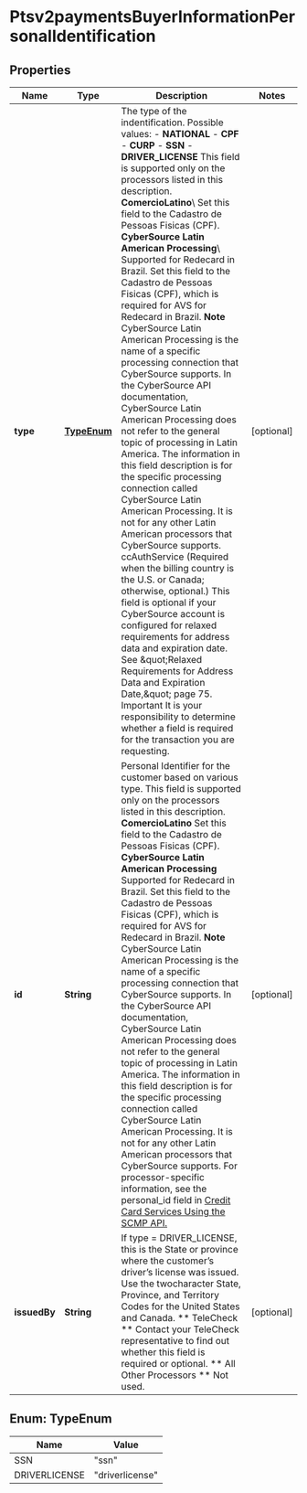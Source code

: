 
# Ptsv2paymentsBuyerInformationPersonalIdentification

## Properties
Name | Type | Description | Notes
------------ | ------------- | ------------- | -------------
**type** | [**TypeEnum**](#TypeEnum) | The type of the indentification.  Possible values:  - **NATIONAL**  - **CPF**  - **CURP**  - **SSN**  - **DRIVER_LICENSE**  This field is supported only on the processors listed in this description.  **ComercioLatino**\\ Set this field to the Cadastro de Pessoas Fisicas (CPF).  **CyberSource Latin American Processing**\\ Supported for Redecard in Brazil. Set this field to the Cadastro de Pessoas Fisicas (CPF), which is required for AVS for Redecard in Brazil. **Note** CyberSource Latin American Processing is the name of a specific processing connection that CyberSource supports. In the CyberSource API documentation, CyberSource Latin American Processing does not refer to the general topic of processing in Latin America. The information in this field description is for the specific processing connection called CyberSource Latin American Processing. It is not for any other Latin American processors that CyberSource supports.  ccAuthService (Required when the billing country is the U.S. or Canada; otherwise, optional.) This field is optional if your CyberSource account is configured for relaxed requirements for address data and expiration date. See \&quot;Relaxed Requirements for Address Data and Expiration Date,\&quot; page 75. Important It is your responsibility to determine whether a field is required for the transaction you are requesting.  |  [optional]
**id** | **String** | Personal Identifier for the customer based on various type. This field is supported only on the processors listed in this description.  **ComercioLatino** Set this field to the Cadastro de Pessoas Fisicas (CPF).  **CyberSource Latin American Processing** Supported for Redecard in Brazil. Set this field to the Cadastro de Pessoas Fisicas (CPF), which is required for AVS for Redecard in Brazil. **Note** CyberSource Latin American Processing is the name of a specific processing connection that CyberSource supports. In the CyberSource API documentation, CyberSource Latin American Processing does not refer to the general topic of processing in Latin America. The information in this field description is for the specific processing connection called CyberSource Latin American Processing. It is not for any other Latin American processors that CyberSource supports.  For processor-specific information, see the personal_id field in [Credit Card Services Using the SCMP API.](http://apps.cybersource.com/library/documentation/dev_guides/CC_Svcs_SCMP_API/html)  |  [optional]
**issuedBy** | **String** | If type &#x3D; DRIVER_LICENSE, this is the State or province where the customer’s driver’s license was issued. Use the twocharacter State, Province, and Territory Codes for the United States and Canada.  ** TeleCheck ** Contact your TeleCheck representative to find out whether this field is required or optional.  ** All Other Processors ** Not used.  |  [optional]


<a name="TypeEnum"></a>
## Enum: TypeEnum
Name | Value
---- | -----
SSN | &quot;ssn&quot;
DRIVERLICENSE | &quot;driverlicense&quot;



